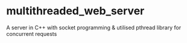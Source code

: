 # multithreaded_web_server
A server in C++ with socket programming &amp; utilised pthread library for concurrent requests
